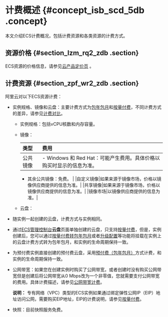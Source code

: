 # 计费概述 {#concept_isb_scd_5db .concept}

本文介绍ECS计费概况，包括计费资源和各类资源的计费方式。

## 资源价格 {#section_lzm_rq2_zdb .section}

ECS资源的价格信息，请参见[云产品定价页](https://www.alibabacloud.com/product/ecs) 。

## 计费资源 {#section_zpf_wr2_zdb .section}

阿里云对以下ECS资源计费：

-   实例规格、镜像和云盘：主要计费方式为[包年包月](intl.zh-CN/产品定价/预付费（包年包月）.md#)和[按量付费](intl.zh-CN/产品定价/按量付费.md#)，不同计费方式的差异，请参见[计费对比](intl.zh-CN/产品定价/计费对比.md#)。

    -   实例规格：包括vCPU核数和内存容量。

    -   镜像：

        |类型|费用|
        |:-|:-|
        |公共镜像|         -   Windows 和 Red Hat：可能产生费用。具体价格以购买时显示的信息为准。
        -   其余公共镜像：免费。
 |
        |自定义镜像|如果来源于镜像市场，价格以镜像供应商提供的信息为准。|
        |共享镜像|如果来源于镜像市场，价格以镜像供应商提供的信息为准。|
        |镜像市场|以镜像供应商提供的信息为准。|

    -   云盘：

-   随实例一起创建的云盘，计费方式与实例相同。
-   通过[ECS管理控制台](https://ecs.console.aliyun.com/?spm=a2c4g.11186623.2.9.FNEORG#/home)**云盘**页面单独创建的云盘，只支持[按量付费](intl.zh-CN/产品定价/按量付费.md#)，但是，实例创建后，您可以通过[按量付费转包年包月](intl.zh-CN/产品定价/按量付费转预付费.md#)或者[升级配置](../../../../intl.zh-CN/实例/升降配实例/升配预付费实例/预付费实例升级配置.md#)等功能将挂载在实例上的云盘计费方式转为包年包月，和实例的生命周期保持一致。
-   为预付费实例直接创建的预付费云盘，采用[预付费（包年包月）](intl.zh-CN/产品定价/预付费（包年包月）.md#)方式计费，和实例的生命周期保持一致。
-   公网带宽：如果您在创建实例时购买了公网带宽，或者创建时没有购买公网带宽但是创建后将公网带宽从0 Mbps改为一个非零值，您就需要支付公网带宽的费用。具体计费描述，请参见[公网带宽计费](intl.zh-CN/产品定价/公网带宽计费.md#)。

    **说明：** 专有网络（VPC）类型的ECS实例如果通过绑定弹性公网IP（EIP）地址访问公网，需要购买EIP地址，EIP的计费说明，请参见[按量付费](../../../../intl.zh-CN/产品定价/后付费.md#)。

-   快照：目前快照服务免费。


